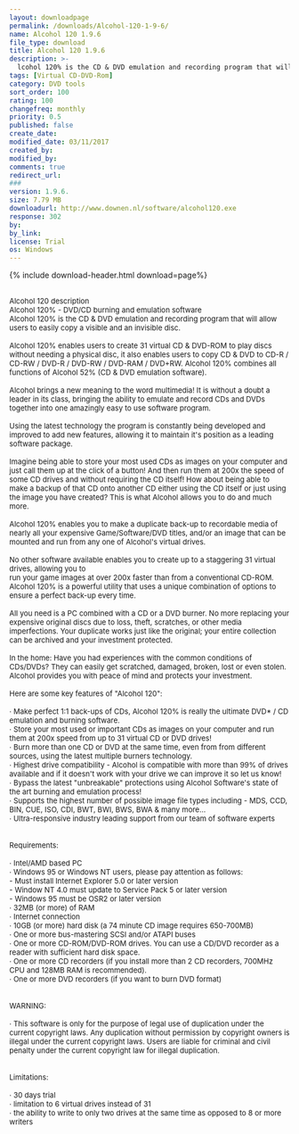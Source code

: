 ```yaml
---
layout: downloadpage
permalink: /downloads/Alcohol-120-1-9-6/
name: Alcohol 120 1.9.6
file_type: download
title: Alcohol 120 1.9.6
description: >-
  lcohol 120% is the CD & DVD emulation and recording program that will allow users to easily copy a visible and an invisible disc Alcohol 120% enables users to create 31 virtual CD & DVD-ROM to play discs without needing a physical disc, it also enables us
tags: [Virtual CD-DVD-Rom]
category: DVD tools
sort_order: 100
rating: 100
changefreq: monthly
priority: 0.5
published: false
create_date:
modified_date: 03/11/2017
created_by:
modified_by:
comments: true
redirect_url:
###
version: 1.9.6.
size: 7.79 MB
downloadurl: http://www.downen.nl/software/alcohol120.exe
response: 302
by:
by_link:
license: Trial
os: Windows
---
```


{% include download-header.html download=page%}

<p style="fix-download-text !important">
<p><font size="2"><p><br />
<font size="2">Alcohol 120 description <br />
Alcohol 120% - DVD/CD burning and emulation software <br />
Alcohol 120% is the CD &amp; DVD emulation and recording program that will allow users to easily copy a visible and an invisible disc. <br />
<br />
Alcohol 120% enables users to create 31 virtual CD &amp; DVD-ROM to play discs without needing a physical disc, it also enables users to copy CD &amp; DVD to CD-R / CD-RW / DVD-R / DVD-RW / DVD-RAM / DVD+RW. Alcohol 120% combines all functions of Alcohol 52% (CD &amp; DVD emulation software). <br />
<br />
Alcohol brings a new meaning to the word multimedia! It is without a doubt a leader in its class, bringing the ability to emulate and record CDs and DVDs together into one amazingly easy to use software program. <br />
<br />
Using the latest technology the program is constantly being developed and improved to add new features, allowing it to maintain it's position as a leading software package. <br />
<br />
Imagine being able to store your most used CDs as images on your computer and just call them up at the click of a button! And then run them at 200x the speed of some CD drives and without requiring the CD itself! How about being able to make a backup of that CD onto another CD either using the CD itself or just using the image you have created? This is what Alcohol allows you to do and much more. <br />
<br />
Alcohol 120% enables you to make a duplicate back-up to recordable media of nearly all your expensive Game/Software/DVD titles, and/or an image that can be mounted and run from any one of Alcohol's virtual drives. <br />
<br />
No other software available enables you to create up to a staggering 31 virtual drives, allowing you to <br />
run your game images at over 200x faster than from a conventional CD-ROM. Alcohol 120% is a powerful utility that uses a unique combination of options to ensure a perfect back-up every time. <br />
<br />
All you need is a PC combined with a CD or a DVD burner. No more replacing your expensive original discs due to loss, theft, scratches, or other media imperfections. Your duplicate works just like the original; your entire collection can be archived and your investment protected. <br />
<br />
In the home: Have you had experiences with the common conditions of CDs/DVDs? They can easily get scratched, damaged, broken, lost or even stolen. Alcohol provides you with peace of mind and protects your investment. <br />
<br />
Here are some key features of "Alcohol 120": <br />
<br />
· Make perfect 1:1 back-ups of CDs, Alcohol 120% is really the ultimate DVD* / CD emulation and burning software. <br />
· Store your most used or important CDs as images on your computer and run them at 200x speed from up to 31 virtual CD or DVD drives! <br />
· Burn more than one CD or DVD at the same time, even from from different sources, using the latest multiple burners technology. <br />
· Highest drive compatibility - Alcohol is compatible with more than 99% of drives available and if it doesn't work with your drive we can improve it so let us know! <br />
· Bypass the latest "unbreakable" protections using Alcohol Software's state of the art burning and emulation process! <br />
· Supports the highest number of possible image file types including - MDS, CCD, BIN, CUE, ISO, CDI, BWT, BWI, BWS, BWA &amp; many more... <br />
· Ultra-responsive industry leading support from our team of software experts <br />
<br />
<br />
Requirements: <br />
<br />
· Intel/AMD based PC <br />
· Windows 95 or Windows NT users, please pay attention as follows: <br />
- Must install Internet Explorer 5.0 or later version <br />
- Window NT 4.0 must update to Service Pack 5 or later version <br />
- Windows 95 must be OSR2 or later version <br />
· 32MB (or more) of RAM <br />
· Internet connection <br />
· 10GB (or more) hard disk (a 74 minute CD image requires 650-700MB) <br />
· One or more bus-mastering SCSI and/or ATAPI buses <br />
· One or more CD-ROM/DVD-ROM drives. You can use a CD/DVD recorder as a reader with sufficient hard disk space. <br />
· One or more CD recorders (if you install more than 2 CD recorders, 700MHz CPU and 128MB RAM is recommended). <br />
· One or more DVD recorders (if you want to burn DVD format) <br />
<br />
<br />
WARNING: <br />
<br />
· This software is only for the purpose of legal use of duplication under the current copyright laws. Any duplication without permission by copyright owners is illegal under the current copyright laws. Users are liable for criminal and civil penalty under the current copyright law for illegal duplication. <br />
<br />
<br />
Limitations: <br />
<br />
· 30 days trial <br />
· limitation to 6 virtual drives instead of 31 <br />
· the ability to write to only two drives at the same time as opposed to 8 or more writers <br />
<br />
</font></p></p></p>

